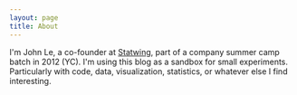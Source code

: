 ```yaml
---
layout: page
title: About
---
```


<p class="message">
  I'm John Le, a co-founder at <a href="https://www.statwing.com">Statwing</a>, part of a company summer camp batch in 2012 (YC).
  I'm using this blog as a sandbox for small experiments. Particularly with
  code, data, visualization, statistics, or whatever else I find
  interesting.
</p>
